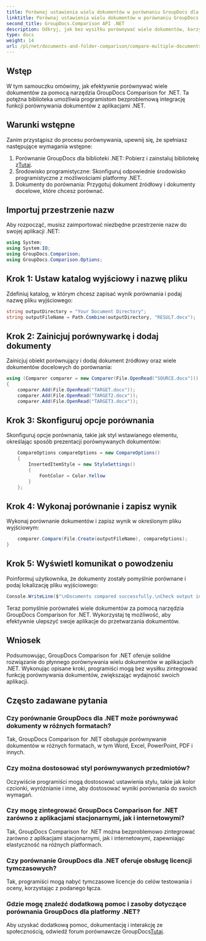 ```yaml
---
title: Porównaj ustawienia wielu dokumentów w porównaniu GroupDocs dla .NET
linktitle: Porównaj ustawienia wielu dokumentów w porównaniu GroupDocs dla .NET
second_title: GroupDocs.Comparison API .NET
description: Odkryj, jak bez wysiłku porównywać wiele dokumentów, korzystając z narzędzia GroupDocs Comparison for .NET. Postępuj zgodnie z naszym przewodnikiem krok po kroku, aby bezproblemowo przetwarzać dokumenty.
type: docs
weight: 14
url: /pl/net/documents-and-folder-comparison/compare-multiple-documents-settings-dotnet/
---
```

## Wstęp
W tym samouczku omówimy, jak efektywnie porównywać wiele dokumentów za pomocą narzędzia GroupDocs Comparison for .NET. Ta potężna biblioteka umożliwia programistom bezproblemową integrację funkcji porównywania dokumentów z aplikacjami .NET.
## Warunki wstępne
Zanim przystąpisz do procesu porównywania, upewnij się, że spełniasz następujące wymagania wstępne:
1.  Porównanie GroupDocs dla biblioteki .NET: Pobierz i zainstaluj bibliotekę z[Tutaj](https://releases.groupdocs.com/comparison/net/).
2. Środowisko programistyczne: Skonfiguruj odpowiednie środowisko programistyczne z możliwościami platformy .NET.
3. Dokumenty do porównania: Przygotuj dokument źródłowy i dokumenty docelowe, które chcesz porównać.

## Importuj przestrzenie nazw
Aby rozpocząć, musisz zaimportować niezbędne przestrzenie nazw do swojej aplikacji .NET:
```csharp
using System;
using System.IO;
using GroupDocs.Comparison;
using GroupDocs.Comparison.Options;
```
## Krok 1: Ustaw katalog wyjściowy i nazwę pliku
Zdefiniuj katalog, w którym chcesz zapisać wynik porównania i podaj nazwę pliku wyjściowego:
```csharp
string outputDirectory = "Your Document Directory";
string outputFileName = Path.Combine(outputDirectory, "RESULT.docx");
```
## Krok 2: Zainicjuj porównywarkę i dodaj dokumenty
Zainicjuj obiekt porównujący i dodaj dokument źródłowy oraz wiele dokumentów docelowych do porównania:
```csharp
using (Comparer comparer = new Comparer(File.OpenRead("SOURCE.docx")))
{
    comparer.Add(File.OpenRead("TARGET.docx"));
    comparer.Add(File.OpenRead("TARGET2.docx"));
    comparer.Add(File.OpenRead("TARGET3.docx"));
```
## Krok 3: Skonfiguruj opcje porównania
Skonfiguruj opcje porównania, takie jak styl wstawianego elementu, określając sposób prezentacji porównywanych dokumentów:
```csharp
    CompareOptions compareOptions = new CompareOptions()
    {
        InsertedItemStyle = new StyleSettings()
        {
            FontColor = Color.Yellow
        }
    };
```
## Krok 4: Wykonaj porównanie i zapisz wynik
Wykonaj porównanie dokumentów i zapisz wynik w określonym pliku wyjściowym:
```csharp
    comparer.Compare(File.Create(outputFileName), compareOptions);
}
```
## Krok 5: Wyświetl komunikat o powodzeniu
Poinformuj użytkownika, że dokumenty zostały pomyślnie porównane i podaj lokalizację pliku wyjściowego:
```csharp
Console.WriteLine($"\nDocuments compared successfully.\nCheck output in {outputDirectory}.");
```
Teraz pomyślnie porównałeś wiele dokumentów za pomocą narzędzia GroupDocs Comparison for .NET. Wykorzystaj tę możliwość, aby efektywnie ulepszyć swoje aplikacje do przetwarzania dokumentów.

## Wniosek
Podsumowując, GroupDocs Comparison for .NET oferuje solidne rozwiązanie do płynnego porównywania wielu dokumentów w aplikacjach .NET. Wykonując opisane kroki, programiści mogą bez wysiłku zintegrować funkcję porównywania dokumentów, zwiększając wydajność swoich aplikacji.
## Często zadawane pytania
### Czy porównanie GroupDocs dla .NET może porównywać dokumenty w różnych formatach?
Tak, GroupDocs Comparison for .NET obsługuje porównywanie dokumentów w różnych formatach, w tym Word, Excel, PowerPoint, PDF i innych.
### Czy można dostosować styl porównywanych przedmiotów?
Oczywiście programiści mogą dostosować ustawienia stylu, takie jak kolor czcionki, wyróżnianie i inne, aby dostosować wyniki porównania do swoich wymagań.
### Czy mogę zintegrować GroupDocs Comparison for .NET zarówno z aplikacjami stacjonarnymi, jak i internetowymi?
Tak, GroupDocs Comparison for .NET można bezproblemowo zintegrować zarówno z aplikacjami stacjonarnymi, jak i internetowymi, zapewniając elastyczność na różnych platformach.
### Czy porównanie GroupDocs dla .NET oferuje obsługę licencji tymczasowych?
Tak, programiści mogą nabyć tymczasowe licencje do celów testowania i oceny, korzystając z podanego łącza.
### Gdzie mogę znaleźć dodatkową pomoc i zasoby dotyczące porównania GroupDocs dla platformy .NET?
 Aby uzyskać dodatkową pomoc, dokumentację i interakcję ze społecznością, odwiedź forum porównawcze GroupDocs[Tutaj](https://forum.groupdocs.com/c/comparison/12).